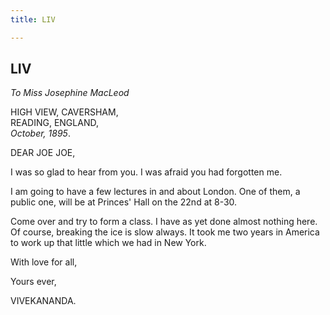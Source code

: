 ```yaml
---
title: LIV

---
```





  

  


## LIV

*To Miss Josephine MacLeod*

HIGH VIEW, CAVERSHAM,  
READING, ENGLAND,  
*October, 1895*.

DEAR JOE JOE,

I was so glad to hear from you. I was afraid you had forgotten me.

I am going to have a few lectures in and about London. One of them, a
public one, will be at Princes' Hall on the 22nd at 8-30.

Come over and try to form a class. I have as yet done almost nothing
here. Of course, breaking the ice is slow always. It took me two years
in America to work up that little which we had in New York.

With love for all, 

Yours ever,

VIVEKANANDA.


